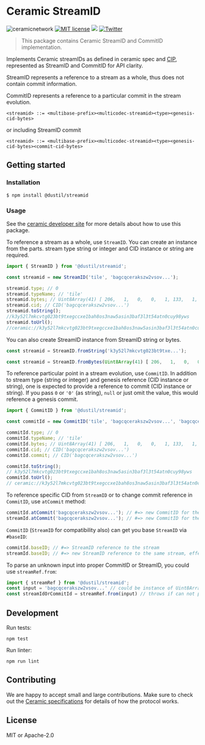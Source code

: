 # Ceramic StreamID
![ceramicnetwork](https://circleci.com/gh/ceramicnetwork/js-ceramic.svg?style=shield)
[![MIT license](https://img.shields.io/badge/License-MIT-blue.svg)](https://lbesson.mit-license.org/)
[![](https://img.shields.io/badge/Chat%20on-Discord-orange.svg?style=flat)](https://discord.gg/6VRZpGP)
[![Twitter](https://img.shields.io/twitter/follow/ceramicnetwork?label=Follow&style=social)](https://twitter.com/ceramicnetwork)

> This package contains Ceramic StreamID and CommitID implementation.

Implements Ceramic streamIDs as defined in ceramic spec and [CIP](https://github.com/ceramicnetwork/CIP/blob/master/CIPs/CIP-59/CIP-59.md),
represented as StreamID and CommitID for API clarity.

StreamID represents a reference to a stream as a whole, thus does not contain commit information.

CommitID represents a reference to a particular commit in the stream evolution.

```
<streamid> ::= <multibase-prefix><multicodec-streamid><type><genesis-cid-bytes>
```

or including StreamID commit

```
<streamid> ::= <multibase-prefix><multicodec-streamid><type><genesis-cid-bytes><commit-cid-bytes>
```

## Getting started

### Installation

```
$ npm install @dustil/streamid
```

### Usage

See the [ceramic developer site](https://developers.ceramic.network/) for more details about how to use this package.


To reference a stream as a whole, use `StreamID`. You can create an instance from the parts. stream type string or integer and CID instance or string are required.

```typescript
import { StreamID } from '@dustil/streamid';

const streamid = new StreamID('tile', 'bagcqcerakszw2vsov...');

streamid.type; // 0
streamid.typeName; // 'tile'
streamid.bytes; // Uint8Array(41) [ 206,   1,   0,   0,   1, 133,   1, ...]
streamid.cid; // CID('bagcqcerakszw2vsov...')
streamid.toString();
//k3y52l7mkcvtg023bt9txegccxe1bah8os3naw5asin3baf3l3t54atn0cuy98yws
streamid.toUrl();
//ceramic://k3y52l7mkcvtg023bt9txegccxe1bah8os3naw5asin3baf3l3t54atn0cuy98yws
```

You can also create StreamID instance from StreamID string or bytes.

```typescript
const streamid = StreamID.fromString('k3y52l7mkcvtg023bt9txe...');
```

```typescript
const streamid = StreamID.fromBytes(Uint8Array(41) [ 206,   1,   0,   0,   1, 133,   1, ...])
```

To reference particular point in a stream evolution, use `CommitID`.
In addition to stream type (string or integer) and genesis reference (CID instance or string),
one is expected to provide a reference to commit (CID instance or string). If you pass `0` or `'0'` (as string), `null`
or just omit the value, this would reference a genesis commit.

```typescript
import { CommitID } from '@dustil/streamid';

const commitId = new CommitID('tile', 'bagcqcerakszw2vsov...', 'bagcqcerakszw2vsov...');

commitId.type; // 0
commitId.typeName; // 'tile'
commitId.bytes; // Uint8Array(41) [ 206,   1,   0,   0,   1, 133,   1, ...]
commitId.cid; // CID('bagcqcerakszw2vsov...')
commitId.commit; // CID('bagcqcerakszw2vsov...')

commitId.toString();
// k3y52l7mkcvtg023bt9txegccxe1bah8os3naw5asin3baf3l3t54atn0cuy98yws
commitId.toUrl();
// ceramic://k3y52l7mkcvtg023bt9txegccxe1bah8os3naw5asin3baf3l3t54atn0cuy98yws?version=k3y52l7mkcvt...
```

To reference specific CID from `StreamID` or to change commit reference in `CommitID`, use `atCommit` method:

```typescript
commitId.atCommit('bagcqcerakszw2vsov...'); // #=> new CommitID for the same stream
streamId.atCommit('bagcqcerakszw2vsov...'); // #=> new CommitID for the same stream
```

`CommitID` (`StreamID` for compatibility also) can get you base `StreamID` via `#baseID`:

```typescript
commitId.baseID; // #=> StreamID reference to the stream
streamId.baseID; // #=> new StreamID reference to the same stream, effectively a shallow clone.
```

To parse an unknown input into proper CommitID or StreamID, you could use `streamRef.from`:
```typescript
import { streamRef } from '@dustil/streamid';
const input = 'bagcqcerakszw2vsov...' // could be instance of Uint8Array, StreamID, CommitID either; or in URL form
const streamIdOrCommitId = streamRef.from(input) // throws if can not properly parse it into CommitID or StreamID
```

## Development

Run tests:

```shell
npm test
```

Run linter:

```shell
npm run lint
```

## Contributing

We are happy to accept small and large contributions. Make sure to check out the [Ceramic specifications](https://github.com/ceramicnetwork/ceramic/blob/main/SPECIFICATION.md) for details of how the protocol works.

## License

MIT or Apache-2.0
